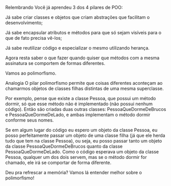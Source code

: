 Relembrando
Você já aprendeu 3 dos 4 pilares de POO:

Já sabe criar classes e objetos que criam abstrações que facilitam o desenvolvimento;

Já sabe encapsular atributos e métodos para que só sejam visíveis para o que de fato precisa vê-los;

Já sabe reutilizar código e especializar o mesmo utilizando herança.

Agora resta saber o que fazer quando quiser que métodos com a mesma assinatura se comportem de formas diferentes.

Vamos ao polimorfismo.

Analogia
O pilar polimorfismo permite que coisas diferentes aconteçam ao chamarmos objetos de classes filhas distintas de uma mesma superclasse.

Por exemplo, pense que existe a classe Pessoa, que possui um método dormir, só que esse método não é implementado (não possui nenhum código). Então são criadas duas outras classes: PessoaQueDormeDeBrucos e PessoaQueDormeDeLado, e ambas implementam o método dormir conforme seus nomes.

Se em algum lugar do código eu espero um objeto da classe Pessoa, eu posso perfeitamente passar um objeto de uma classe filha (já que ele herda tudo que tem na classe Pessoa), ou seja, eu posso passar tanto um objeto da classe PessoaQueDormeDeBrucos quanto da classe PessoaQueDormeDeLado. Como o código esperava um objeto da classe Pessoa, qualquer um dos dois servem, mas se o método dormir for chamado, ele irá se comportar de forma diferente.

Deu pra refrescar a memória?
Vamos lá entender melhor sobre o polimorfismo!